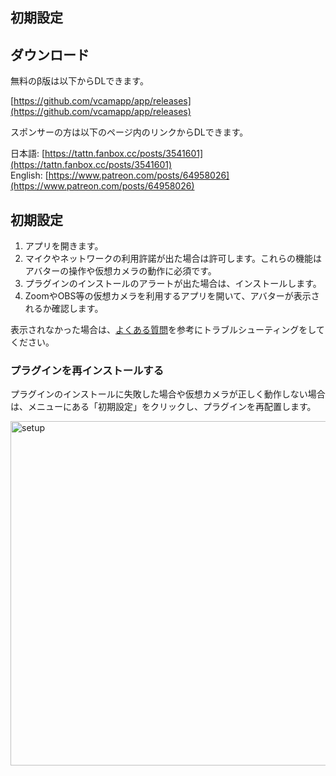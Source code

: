 初期設定
---

## ダウンロード
無料のβ版は以下からDLできます。

[https://github.com/vcamapp/app/releases](https://github.com/vcamapp/app/releases)

スポンサーの方は以下のページ内のリンクからDLできます。

日本語: [https://tattn.fanbox.cc/posts/3541601](https://tattn.fanbox.cc/posts/3541601)  
English: [https://www.patreon.com/posts/64958026](https://www.patreon.com/posts/64958026)

## 初期設定

1. アプリを開きます。
2. マイクやネットワークの利用許諾が出た場合は許可します。これらの機能はアバターの操作や仮想カメラの動作に必須です。
3. プラグインのインストールのアラートが出た場合は、インストールします。
4. ZoomやOBS等の仮想カメラを利用するアプリを開いて、アバターが表示されるか確認します。

表示されなかった場合は、[よくある質問](../../FAQ.md)を参考にトラブルシューティングをしてください。

### プラグインを再インストールする
プラグインのインストールに失敗した場合や仮想カメラが正しく動作しない場合は、メニューにある「初期設定」をクリックし、プラグインを再配置します。

<img width="551" alt="setup" src="https://user-images.githubusercontent.com/8188636/153762324-dfb814f8-00e5-4508-95c6-726cf852619f.png">
